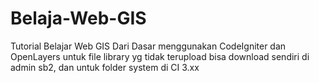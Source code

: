 # Belaja-Web-GIS
Tutorial Belajar Web GIS Dari Dasar menggunakan CodeIgniter dan OpenLayers
untuk file library yg tidak terupload bisa download sendiri di admin sb2, dan untuk folder system di CI 3.xx
